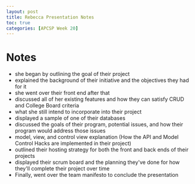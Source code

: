 ```yaml
---
layout: post
title: Rebecca Presentation Notes
toc: true
categories: [APCSP Week 20]
---
```

# Notes
- she began by outlining the goal of their project
- explained the background of their initiative and the objectives they had for it
- she went over their front end after that
- discussed all of her existing features and how they can satisfy CRUD and College Board criteria
- what she still intend to incorporate into their project
- displayed a sample of one of their databases
- discussed the goals of their program, potential issues, and how their program would address those issues
- model, view, and control view explanation (How the API and Model Control Hacks are implemented in their project)
- outlined their hosting strategy for both the front and back ends of their projects
- displayed their scrum board and the planning they've done for how they'll complete their project over time
- Finally, went over the team manifesto to conclude the presentation